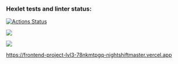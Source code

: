 ### Hexlet tests and linter status:
[![Actions Status](https://github.com/nightshiftmaster/frontend-project-lvl3/workflows/hexlet-check/badge.svg)](https://github.com/nightshiftmaster/frontend-project-lvl3/actions)

<a href="https://codeclimate.com/github/nightshiftmaster/frontend-project-lvl3/maintainability"><img src="https://api.codeclimate.com/v1/badges/c12dafc968bbf8bb019e/maintainability" /></a>

<a href="https://codeclimate.com/github/nightshiftmaster/frontend-project-lvl3/test_coverage"><img src="https://api.codeclimate.com/v1/badges/c12dafc968bbf8bb019e/test_coverage" /></a>


https://frontend-project-lvl3-78nkmtpgq-nightshiftmaster.vercel.app
